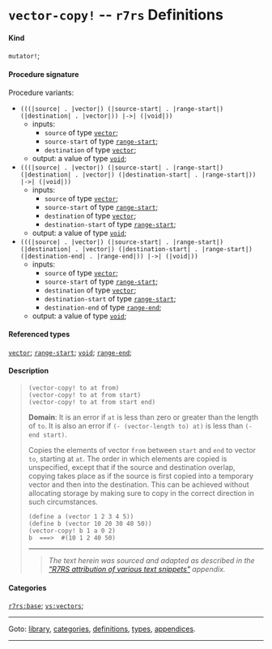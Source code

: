 

<a id='definition__r7rs__vector-copy_21'></a>

# `vector-copy!` -- `r7rs` Definitions


#### Kind

`mutator!`;


#### Procedure signature

Procedure variants:
 * `(((|source| . |vector|) (|source-start| . |range-start|) (|destination| . |vector|)) |->| (|void|))`
   * inputs:
     * `source` of type [`vector`](../../r7rs/types/vector.md#type__r7rs__vector);
     * `source-start` of type [`range-start`](../../r7rs/types/range-start.md#type__r7rs__range-start);
     * `destination` of type [`vector`](../../r7rs/types/vector.md#type__r7rs__vector);
   * output: a value of type [`void`](../../r7rs/types/void.md#type__r7rs__void);
 * `(((|source| . |vector|) (|source-start| . |range-start|) (|destination| . |vector|) (|destination-start| . |range-start|)) |->| (|void|))`
   * inputs:
     * `source` of type [`vector`](../../r7rs/types/vector.md#type__r7rs__vector);
     * `source-start` of type [`range-start`](../../r7rs/types/range-start.md#type__r7rs__range-start);
     * `destination` of type [`vector`](../../r7rs/types/vector.md#type__r7rs__vector);
     * `destination-start` of type [`range-start`](../../r7rs/types/range-start.md#type__r7rs__range-start);
   * output: a value of type [`void`](../../r7rs/types/void.md#type__r7rs__void);
 * `(((|source| . |vector|) (|source-start| . |range-start|) (|destination| . |vector|) (|destination-start| . |range-start|) (|destination-end| . |range-end|)) |->| (|void|))`
   * inputs:
     * `source` of type [`vector`](../../r7rs/types/vector.md#type__r7rs__vector);
     * `source-start` of type [`range-start`](../../r7rs/types/range-start.md#type__r7rs__range-start);
     * `destination` of type [`vector`](../../r7rs/types/vector.md#type__r7rs__vector);
     * `destination-start` of type [`range-start`](../../r7rs/types/range-start.md#type__r7rs__range-start);
     * `destination-end` of type [`range-end`](../../r7rs/types/range-end.md#type__r7rs__range-end);
   * output: a value of type [`void`](../../r7rs/types/void.md#type__r7rs__void);


#### Referenced types

[`vector`](../../r7rs/types/vector.md#type__r7rs__vector);
[`range-start`](../../r7rs/types/range-start.md#type__r7rs__range-start);
[`void`](../../r7rs/types/void.md#type__r7rs__void);
[`range-end`](../../r7rs/types/range-end.md#type__r7rs__range-end);


#### Description

> ````
> (vector-copy! to at from)
> (vector-copy! to at from start)
> (vector-copy! to at from start end)
> ````
> 
> 
> **Domain**:  It is an error if `at` is less than zero or greater than the length of `to`.
> It is also an error if `(- (vector-length to) at)`
> is less than `(- end start)`.
> 
> Copies the elements of vector `from` between `start` and `end`
> to vector `to`, starting at `at`.  The order in which elements are
> copied is unspecified, except that if the source and destination overlap,
> copying takes place as if the source is first copied into a temporary
> vector and then into the destination.  This can be achieved without
> allocating storage by making sure to copy in the correct direction in
> such circumstances.
> 
> ````
> (define a (vector 1 2 3 4 5))
> (define b (vector 10 20 30 40 50))
> (vector-copy! b 1 a 0 2)
> b  ===>  #(10 1 2 40 50)
> ````
> 
> 
> ----
> > *The text herein was sourced and adapted as described in the ["R7RS attribution of various text snippets"](../../r7rs/appendices/attribution.md#appendix__r7rs__attribution) appendix.*


#### Categories

[`r7rs:base`](../../r7rs/categories/r7rs_3a_base.md#category__r7rs__r7rs_3a_base);
[`vs:vectors`](../../r7rs/categories/vs_3a_vectors.md#category__r7rs__vs_3a_vectors);

----

Goto: [library](../../r7rs/_index.md#library__r7rs), [categories](../../r7rs/categories/_index.md#toc__r7rs__categories), [definitions](../../r7rs/definitions/_index.md#toc__r7rs__definitions), [types](../../r7rs/types/_index.md#toc__r7rs__types), [appendices](../../r7rs/appendices/_index.md#toc__r7rs__appendices).

----

